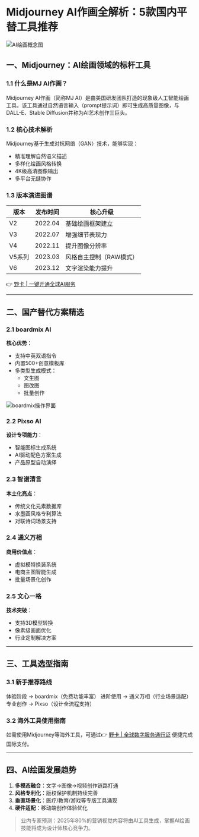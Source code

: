 # Midjourney AI作画全解析：5款国内平替工具推荐

![AI绘画概念图](https://via.placeholder.com/800x400)

## 一、Midjourney：AI绘画领域的标杆工具

### 1.1 什么是MJ AI作画？
Midjourney AI作画（简称MJ AI）是由美国研发团队打造的现象级人工智能绘画工具。该工具通过自然语言输入（prompt提示词）即可生成高质量图像，与DALL-E、Stable Diffusion并称为AI艺术创作三巨头。

### 1.2 核心技术解析
Midjourney基于生成对抗网络（GAN）技术，能够实现：
- 精准理解自然语义描述
- 多样化绘画风格转换
- 4K级高清图像输出
- 多平台无缝协作

### 1.3 版本演进图谱
| 版本   | 发布时间   | 核心升级                     |
|--------|------------|-----------------------------|
| V2     | 2022.04    | 基础绘画框架建立             |
| V3     | 2022.07    | 增强细节表现力               |
| V4     | 2022.11    | 提升图像分辨率               |
| V5系列 | 2023.03    | 风格自主控制（RAW模式）      |
| V6     | 2023.12    | 文字渲染能力提升             |

👉 [野卡 | 一键开通全球AI服务](https://bbtdd.com/yeka)

---

## 二、国产替代方案精选

### 2.1 boardmix AI
**核心优势**：
- 支持中英双语指令
- 内置500+创意模板库
- 多类型生成模式：
  - 文生图
  - 图改图
  - 批量创作

![boardmix操作界面](https://via.placeholder.com/600x300)

### 2.2 Pixso AI
**设计专项能力**：
- 智能图标生成系统
- AI驱动配色方案生成
- 产品原型自动演绎

### 2.3 智谱清言
**本土化亮点**：
- 传统文化元素数据库
- 水墨画风格专利算法
- 对联诗词场景支持

### 2.4 通义万相
**商用价值点**：
- 虚拟模特换装系统
- 电商主图智能生成
- 批量场景化创作

### 2.5 文心一格
**技术突破**：
- 支持3D模型转换
- 像素级画面优化
- 行业定制解决方案

---

## 三、工具选型指南

### 3.1 新手推荐路线

体验阶段 → boardmix（免费功能丰富）
进阶使用 → 通义万相（行业场景适配）
专业创作 → Pixso（设计全流程支持）


### 3.2 海外工具使用指南
如需使用Midjourney等海外工具，可通过👉 [野卡 | 全球数字服务通行证](https://bbtdd.com/yeka) 便捷完成国际支付。

---

## 四、AI绘画发展趋势
1. **多模态融合**：文字→图像→视频创作链路打通
2. **风格专利化**：版权保护机制持续完善
3. **垂直场景化**：医疗/教育/游戏等专版工具涌现
4. **硬件适配**：移动端创作体验优化

> 业内专家预测：2025年80%的营销视觉内容将由AI工具生成，掌握AI绘画技能将成为设计师核心竞争力。